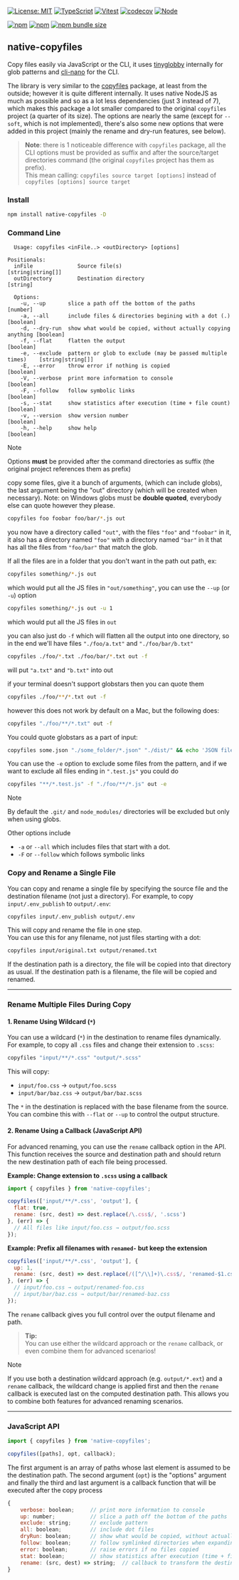 [![License: MIT](https://img.shields.io/badge/License-MIT-yellow.svg)](https://opensource.org/licenses/MIT)
[![TypeScript](https://img.shields.io/badge/%3C%2F%3E-TypeScript-%230074c1.svg)](http://www.typescriptlang.org/)
[![Vitest](https://img.shields.io/badge/tested%20with-vitest-fcc72b.svg?logo=vitest)](https://vitest.dev/)
[![codecov](https://codecov.io/gh/ghiscoding/native-copyfiles/branch/main/graph/badge.svg)](https://codecov.io/gh/ghiscoding/native-copyfiles)
<a href="https://nodejs.org/en/about/previous-releases"><img src="https://img.shields.io/node/v/native-copyfiles.svg" alt="Node" /></a>

[![npm](https://img.shields.io/npm/v/native-copyfiles.svg)](https://www.npmjs.com/package/native-copyfiles)
[![npm](https://img.shields.io/npm/dy/native-copyfiles)](https://www.npmjs.com/package/native-copyfiles)
[![npm bundle size](https://deno.bundlejs.com/badge?q=native-copyfiles)](https://bundlejs.com/?q=native-copyfiles)

## native-copyfiles

Copy files easily via JavaScript or the CLI, it uses [tinyglobby](https://www.npmjs.com/package/tinyglobby) internally for glob patterns and [cli-nano](https://www.npmjs.com/package/cli-nano) for the CLI.

The library is very similar to the [copyfiles](https://www.npmjs.com/package/copyfiles) package, at least from the outside; however it is quite different internally. It uses native NodeJS as much as possible and so as a lot less dependencies (just 3 instead of 7), which makes this package a lot smaller compared to the original `copyfiles` project (a quarter of its size). The options are nearly the same (except for `--soft`, which is not implemented), there's also some new options that were added in this project (mainly the rename and dry-run features, see below).

> **Note**: there is 1 noticeable difference with `copyfiles` package, all the CLI options must be provided as suffix and after the source/target directories command (the original `copyfiles` project has them as prefix).<br>
> This mean calling: `copyfiles source target [options]` instead of `copyfiles [options] source target`

### Install

```bash
npm install native-copyfiles -D
```

### Command Line

```
  Usage: copyfiles <inFile..> <outDirectory> [options]

Positionals:
  inFile              Source file(s)                                            [string|string[]]
  outDirectory        Destination directory                                     [string]

  Options:
    -u, --up       slice a path off the bottom of the paths                     [number]
    -a, --all      include files & directories begining with a dot (.)          [boolean]
    -d, --dry-run  show what would be copied, without actually copying anything [boolean]
    -f, --flat     flatten the output                                           [boolean]
    -e, --exclude  pattern or glob to exclude (may be passed multiple times)    [string|string[]]
    -E, --error    throw error if nothing is copied                             [boolean]
    -V, --verbose  print more information to console                            [boolean]
    -F, --follow   follow symbolic links                                        [boolean]
    -s, --stat     show statistics after execution (time + file count)          [boolean]
    -v, --version  show version number                                          [boolean]
    -h, --help     show help                                                    [boolean]
```

> [!NOTE]
> Options **must** be provided after the command directories as suffix (the original project references them as prefix)

copy some files, give it a bunch of arguments, (which can include globs), the last argument being
the "out" directory (which will be created when necessary).  Note: on Windows globs must be **double quoted**, everybody else can quote however they please.

```bash
copyfiles foo foobar foo/bar/*.js out
```

you now have a directory called `"out"`, with the files `"foo"` and `"foobar"` in it, it also has a directory named `"foo"` with a directory named
`"bar"` in it that has all the files from `"foo/bar"` that match the glob.

If all the files are in a folder that you don't want in the path out path, ex:

```bash
copyfiles something/*.js out
```

which would put all the JS files in `"out/something"`, you can use the `--up` (or `-u`) option

```bash
copyfiles something/*.js out -u 1
```

which would put all the JS files in `out`

you can also just do `-f` which will flatten all the output into one directory, so in the end we'll have files `"./foo/a.txt"` and `"./foo/bar/b.txt"`

```bash
copyfiles ./foo/*.txt ./foo/bar/*.txt out -f
```

will put `"a.txt"` and `"b.txt"` into out

if your terminal doesn't support globstars then you can quote them

```bash
copyfiles ./foo/**/*.txt out -f
```

however this does not work by default on a Mac, but the following does:

```bash
copyfiles "./foo/**/*.txt" out -f
```

You could quote globstars as a part of input:
```bash
copyfiles some.json "./some_folder/*.json" "./dist/" && echo 'JSON files copied.'
```

You can use the `-e` option to exclude some files from the pattern, and if we want to exclude all files ending in `".test.js"` you could do

```bash
copyfiles "**/*.test.js" -f "./foo/**/*.js" out -e
```

> [!NOTE]
> By default the `.git/` and `node_modules/` directories will be excluded but only when using globs.

Other options include

- `-a` or `--all` which includes files that start with a dot.
- `-F` or `--follow` which follows symbolic links

### Copy and Rename a Single File

You can copy and rename a single file by specifying the source file and the destination filename (not just a directory). For example, to copy `input/.env_publish` to `output/.env`:

```bash
copyfiles input/.env_publish output/.env
```

This will copy and rename the file in one step.  
You can use this for any filename, not just files starting with a dot:

```bash
copyfiles input/original.txt output/renamed.txt
```

If the destination path is a directory, the file will be copied into that directory as usual. If the destination path is a filename, the file will be copied and renamed.

---

### Rename Multiple Files During Copy

#### 1. Rename Using Wildcard (`*`)

You can use a wildcard (`*`) in the destination to rename files dynamically. For example, to copy all `.css` files and change their extension to `.scss`:

```bash
copyfiles "input/**/*.css" "output/*.scss"
```

This will copy:

- `input/foo.css` → `output/foo.scss`
- `input/bar/baz.css` → `output/bar/baz.scss`

The `*` in the destination is replaced with the base filename from the source.  
You can combine this with `--flat` or `--up` to control the output structure.

#### 2. Rename Using a Callback (JavaScript API)

For advanced renaming, you can use the `rename` callback option in the API.  
This function receives the source and destination path and should return the new destination path of each file being processed.

**Example: Change extension to `.scss` using a callback**

```js
import { copyfiles } from 'native-copyfiles';

copyfiles(['input/**/*.css', 'output'], {
  flat: true,
  rename: (src, dest) => dest.replace(/\.css$/, '.scss')
}, (err) => {
  // All files like input/foo.css → output/foo.scss
});
```

**Example: Prefix all filenames with `renamed-` but keep the extension**

```js
copyfiles(['input/**/*.css', 'output'], {
  up: 1,
  rename: (src, dest) => dest.replace(/([^/\\]+)\.css$/, 'renamed-$1.css')
}, (err) => {
  // input/foo.css → output/renamed-foo.css
  // input/bar/baz.css → output/bar/renamed-baz.css
});
```

The `rename` callback gives you full control over the output filename and path.

> **Tip:**  
> You can use either the wildcard approach or the `rename` callback, or even combine them for advanced scenarios!

> [!NOTE]
> If you use both a destination wildcard approach (e.g. `output/*.ext`) and a `rename` callback, the wildcard change is applied first and then the `rename` callback is executed last on the computed destination path. This allows you to combine both features for advanced renaming scenarios.

---

### JavaScript API

```js
import { copyfiles } from 'native-copyfiles';

copyfiles([paths], opt, callback);
```

The first argument is an array of paths whose last element is assumed to be the destination path.
The second argument (`opt`) is the "options" argument 
and finally the third and last argument is a callback function that will be executed after the copy process

```js
{
    verbose: boolean;     // print more information to console
    up: number;           // slice a path off the bottom of the paths
    exclude: string;      // exclude pattern
    all: boolean;         // include dot files
    dryRun: boolean;      // show what would be copied, without actually copying anything
    follow: boolean;      // follow symlinked directories when expanding ** patterns
    error: boolean;       // raise errors if no files copied
    stat: boolean;        // show statistics after execution (time + file count)
    rename: (src, dest) => string;  // callback to transform the destination filename(s)
}
```
